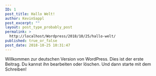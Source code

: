 ```yaml
---
ID: 1
post_title: Hallo Welt!
author: KevinSappl
post_excerpt: ""
layout: post_type_probably_post
permalink: >
  http://localhost/Wordpress/2018/10/25/hallo-welt/
published: true_or_false
post_date: 2018-10-25 10:31:47
---
```

Willkommen zur deutschen Version von WordPress. Dies ist der erste Beitrag. Du kannst ihn bearbeiten oder löschen. Und dann starte mit dem Schreiben!

